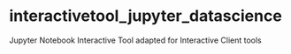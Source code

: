 # interactivetool_jupyter_datascience
Jupyter Notebook Interactive Tool adapted for Interactive Client tools
